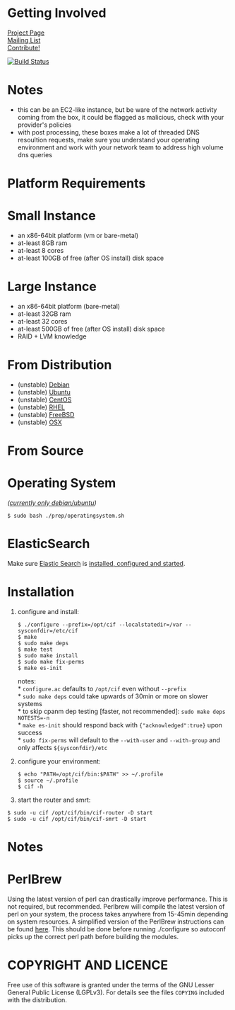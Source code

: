 Getting Involved
===
[Project Page](http://csirtgadgets.org/cif/v2)  
[Mailing List](https://groups.google.com/forum/#!forum/ci-framework)  
[Contribute!](http://csirtgadgets.org/contribute)  

[![Build Status](https://travis-ci.org/csirtgadgets/massive-octo-spice.png?branch=master)](https://travis-ci.org/csirtgadgets/massive-octo-spice)

Notes
====
* this can be an EC2-like instance, but be ware of the network activity coming from the box, it could be flagged as malicious, check with your provider's policies
* with post processing, these boxes make a lot of threaded DNS resoultion requests, make sure you understand your operating environment and work with your network team to address high volume dns queries

Platform Requirements
===
Small Instance
====
* an x86-64bit platform (vm or bare-metal)
* at-least 8GB ram
* at-least 8 cores
* at-least 100GB of free (after OS install) disk space

Large Instance
====
* an x86-64bit platform (bare-metal)
* at-least 32GB ram
* at-least 32 cores
* at-least 500GB of free (after OS install) disk space
* RAID + LVM knowledge

From Distribution
===
* (unstable) [Debian](http://csirtgadgets.org/contribute)
* (unstable) [Ubuntu](https://launchpad.net/~cif)
* (unstable) [CentOS](http://csirtgadgets.org/contribute)
* (unstable) [RHEL](http://csirtgadgets.org/contribute)
* (unstable) [FreeBSD](http://csirtgadgets.org/contribute)
* (unstable) [OSX](http://csirtgadgets.org/contribute)

From Source
===
Operating System
====
_([currently only debian/ubuntu](http://csirtgadgets.org/contribute))_
```
$ sudo bash ./prep/operatingsystem.sh
```

ElasticSearch
====
Make sure [Elastic Search](http://www.elasticsearch.org/overview/elasticsearch/) is [installed, configured and started](http://www.elasticsearch.org/guide/en/elasticsearch/reference/current/setup.html).

Installation
==
1. configure and install:

    ```
    $ ./configure --prefix=/opt/cif --localstatedir=/var --sysconfdir=/etc/cif
    $ make
    $ sudo make deps
    $ make test
    $ sudo make install
    $ sudo make fix-perms
    $ make es-init
    ```
    notes:  
        * ``configure.ac`` defaults to ``/opt/cif`` even without ``--prefix``  
        * ``sudo make deps`` could take upwards of 30min or more on slower systems  
        * to skip cpanm dep testing [faster, not recommended]: ``sudo make deps NOTESTS=-n``  
        * ``make es-init`` should respond back with ``{"acknowledged":true}`` upon success  
        * ``sudo fix-perms`` will default to the ``--with-user`` and ``--with-group`` and only affects ``${sysconfdir}/etc``

1. configure your environment:

    ```
    $ echo "PATH=/opt/cif/bin:$PATH" >> ~/.profile
    $ source ~/.profile
    $ cif -h
    ```
1. start the router and smrt:

  ```
  $ sudo -u cif /opt/cif/bin/cif-router -D start
  $ sudo -u cif /opt/cif/bin/cif-smrt -D start
  ```

Notes
==
PerlBrew
====
Using the latest version of perl can drastically improve performance. This is not required, but recommended. Perlbrew will compile the latest version of perl on your system, the process takes anywhere from 15-45min depending on system resources. A simplified version of the PerlBrew instructions can be found [here](https://github.com/csirtgadgets/massive-octo-spice/wiki/PerlBrew). This should be done before running ./configure so autoconf picks up the correct perl path before building the modules.

COPYRIGHT AND LICENCE
==

Free use of this software is granted under the terms of the GNU Lesser General
Public License (LGPLv3). For details see the files `COPYING` included with the
distribution.
